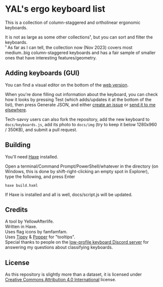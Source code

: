 # YAL's ergo keyboard list

This is a collection of column-staggered and ortholinear ergonomic keyboards.

It is not as large as some other collections¹, but you can sort and filter the keyboards.  
¹ As far as I can tell, the collection now (Nov 2023)
covers most medium..big column-staggered keyboards
and has a fair sample of smaller ones that have interesting features/geometry.

## Adding keyboards (GUI)

You can find a visual editor on the bottom of the
[web version](https://yal-tools.github.io/ergo-keyboards/).

When you're done filling out information about the keyboard,
you can check how it looks by pressing Test
(which adds/updates it at the bottom of the list),
then press Generate JSON, and either
[create an issue](https://github.com/YAL-Tools/ergo-keyboards/issues)
or [send it to me elsewhere](https://yal.cc/about/).

Tech-savvy users can also fork the repository,
add the new keyboard to `docs/keyboards.js`,
add its photo to `docs/img` (try to keep it below 1280x960 / 350KB),
and submit a pull request.

## Building

You'll need [Haxe](https://haxe.org) installed.

Open a terminal/Command Prompt/PowerShell/whatever in the directory
(on Windows, this is done by shift-right-clicking an empty spot in Explorer),
type the following, and press Enter
```
haxe build.hxml
```
If Haxe is installed and all is well, docs/script.js will be updated.

## Credits

A tool by YellowAfterlife.  
Written in Haxe.  
Uses flag icons by famfamfam.  
Uses [Tippy](https://atomiks.github.io/tippyjs/) & [Popper](https://popper.js.org/) for "tooltips".  
Special thanks to people on the [low-profile keyboard Discord server](https://discord.gg/69UM9sQF8q)
for answering my questions about classifying keyboards.

## License

As this repository is slightly more than a dataset, it is licensed under
[Creative Commons Attribution 4.0 International](https://creativecommons.org/licenses/by/4.0/) license.